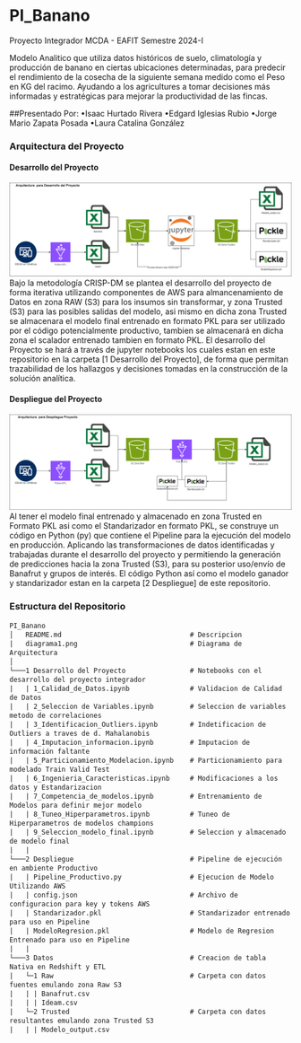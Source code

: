 # PI_Banano
Proyecto Integrador MCDA - EAFIT Semestre 2024-I

Modelo Analitico que utiliza datos históricos de suelo, climatología y producción de banano en ciertas ubicaciones determinadas, para predecir el rendimiento de la cosecha de la siguiente semana medido como el Peso en KG del racimo.
Ayudando a los agricultures a tomar decisiones más informadas y estratégicas para mejorar la productividad de las fincas.

##Presentado Por:
•Isaac Hurtado Rivera
•Edgard Iglesias Rubio
•Jorge Mario Zapata Posada
•Laura Catalina González

### Arquitectura del Proyecto

#### Desarrollo del Proyecto
![arquitecturaDesarrollo](ArquitecturaDesarrolloProyecto.png)
Bajo la metodología CRISP-DM se plantea el desarrollo del proyecto de forma iterativa utilizando componentes de AWS para almancenamiento de Datos en zona RAW (S3) para los insumos sin transformar, y zona Trusted (S3) para las posibles salidas del modelo, asi mismo en dicha zona Trusted se almacenara el modelo final entrenado en formato PKL para ser utilizado por el código potencialmente productivo, tambien se almacenará en dicha zona el scalador entrenado tambien en formato PKL.
El desarrollo del Proyecto se hará a través de jupyter notebooks los cuales estan en este repositorio en la carpeta [1 Desarrollo del Proyecto], de forma que permitan trazabilidad de los hallazgos y decisiones tomadas en la construcción de la solución analítica.

#### Despliegue del Proyecto
![arquitecturaDespliegue](ArquitecturaDespliegueProyecto.png)
Al tener el modelo final entrenado y almacenado en zona Trusted en Formato PKL asi como el Standarizador en formato PKL, se construye un código en Python (py) que contiene el Pipeline para la ejecución del modelo en producción. Aplicando las transformaciones de datos identificadas y trabajadas durante el desarrollo del proyecto y permitiendo la generación de predicciones hacia la zona Trusted (S3), para su posterior uso/envío de Banafrut y grupos de interés. El código Python así como el modelo ganador y standarizador estan en la carpeta [2 Despliegue] de este repositorio.

### Estructura del Repositorio
```
PI_Banano
│   README.md                                # Descripcion
|   diagrama1.png                            # Diagrama de Arquitectura
│   
└───1 Desarrollo del Proyecto                # Notebooks con el desarrollo del proyecto integrador
|   | 1_Calidad_de_Datos.ipynb               # Validacion de Calidad de Datos
|   | 2_Seleccion de Variables.ipynb         # Seleccion de variables metodo de correlaciones
|   | 3_Identificacion_Outliers.ipynb        # Indetificacion de Outliers a traves de d. Mahalanobis
|   | 4_Imputacion_informacion.ipynb         # Imputacion de información faltante
|   | 5_Particionamiento_Modelacion.ipynb    # Particionamiento para modelado Train Valid Test
|   | 6_Ingenieria_Caracteristicas.ipynb     # Modificaciones a los datos y Estandarizacion
|   | 7_Competencia_de_modelos.ipynb         # Entrenamiento de Modelos para definir mejor modelo
|   | 8_Tuneo_Hiperparametros.ipynb          # Tuneo de Hiperparametros de modelos champions
|   | 9_Seleccion_modelo_final.ipynb         # Seleccion y almacenado de modelo final
|   |
└───2 Despliegue                             # Pipeline de ejecución en ambiente Productivo
|   | Pipeline_Productivo.py                 # Ejecucion de Modelo Utilizando AWS
|   | config.json                            # Archivo de configuracion para key y tokens AWS
|   | Standarizador.pkl                      # Standarizador entrenado para uso en Pipeline
|   | ModeloRegresion.pkl                    # Modelo de Regresion Entrenado para uso en Pipeline
|   |
└───3 Datos                                  # Creacion de tabla Nativa en Redshift y ETL
|   └─1 Raw                                  # Carpeta con datos fuentes emulando zona Raw S3
|   | | Banafrut.csv
|   | | Ideam.csv
|   └─2 Trusted                              # Carpeta con datos resultantes emulando zona Trusted S3
|   | | Modelo_output.csv
```

